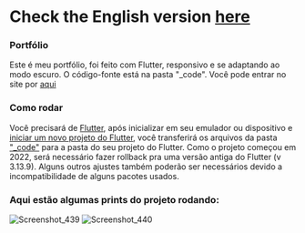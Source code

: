# Check the English version <a href="README.md">here</a>

### Portfólio

Este é meu portfólio, foi feito com Flutter, responsivo e se adaptando ao modo escuro. O código-fonte está na pasta "_code".
Você pode entrar no site por <a href="https://ruanemanuell.github.io/portfolio/">aqui</a>



### Como rodar

Você precisará de <a href="https://docs.flutter.dev/get-started/install">Flutter</a>, após inicializar em seu emulador ou dispositivo e <a href="https://docs .flutter.dev/get-started/codelab">iniciar um novo projeto do Flutter</a>, você transferirá os arquivos da pasta <a href="_code/">"_code"<a> para a pasta do seu projeto do Flutter.
Como o projeto começou em 2022, será necessário fazer rollback pra uma versão antiga do Flutter (v 3.13.9). Alguns outros ajustes também poderão ser necessários devido a incompatibilidade de alguns pacotes usados.

### Aqui estão algumas prints do projeto rodando:

![Screenshot_439](https://github.com/RuanEmanuell/portfolio/assets/113607857/d120a915-62f8-4878-b129-a620e662d510)
![Screenshot_440](https://github.com/RuanEmanuell/portfolio/assets/113607857/7f94c06e-d624-4264-bd3c-f15aa8f81842)

